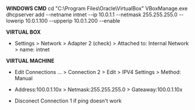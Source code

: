 **WINDOWS CMD**
cd "C:\Program Files\Oracle\VirtualBox"
VBoxManage.exe dhcpserver add --netname intnet --ip 10.0.1.1 --netmask 255.255.255.0 --lowerip 10.0.1.100 --upperip 10.0.1.200 --enable

**VIRTUAL BOX**

 * Settings > Network > Adapter 2 (check) > Attached to: Internal Network > name: intnet

**VIRTUAL MACHINE**

 * Edit Connections ... > Connection 2 > Edit > IPV4 Settings > Method: Manual

 * Address:100.0.1.10x > Netmask:255.255.255.0 > Gateaway:100.0.1.10x

 * Disconect Connection 1 if ping doesn't work
